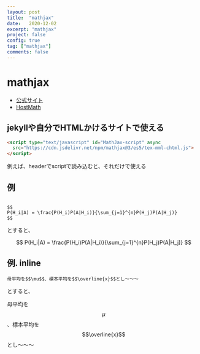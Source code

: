 ```yaml
---
layout: post
title:  "mathjax"
date:   2020-12-02
excerpt: "mathjax"
project: false
config: true
tag: ["mathjax"]
comments: false
---
```


# mathjax
 - [公式サイト](http://docs.mathjax.org/en/latest/web/start.html)
 - [HostMath](https://www.hostmath.com/)

## jekyllや自分でHTMLかけるサイトで使える

```html
<script type="text/javascript" id="MathJax-script" async
  src="https://cdn.jsdelivr.net/npm/mathjax@3/es5/tex-mml-chtml.js">
</script>
```

例えば、headerでscriptで読み込むと、それだけで使える

## 例

```

$$
P(H_i|A) = \frac{P(H_i)P(A|H_i)}{\sum_{j=1}^{n}P(H_j)P(A|H_j)}
$$

```

とすると、

$$
P(H_i|A) = \frac{P(H_i)P(A|H_i)}{\sum_{j=1}^{n}P(H_j)P(A|H_j)}
$$ 


## 例. inline


```
母平均を$$\mu$$、標本平均を$$\overline{x}$$とし〜〜〜
```

とすると、

母平均を$$\mu$$、標本平均を$$\overline{x}$$とし〜〜〜



